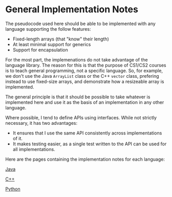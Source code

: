 # General Implementation Notes

The pseudocode used here
should be able to be implemented
with any language supporting
the follow features:

* Fixed-length arrays (that "know" their length)
* At least minimal support for generics
* Support for encapsulation

For the most part,
the implemenations do not take advantage
of the language library.
The reason for this is that the
purpose of CS1/CS2 courses is to
teach general programming,
not a specific language.
So, for example,
we don't use the Java ```ArrayList```
class or the C++ ```vector``` class,
prefering instead to use fixed-size
arrays, and demonstrate
how a resizeable array is implemented.

The general principle is that it should be possible
to take whatever is implemented here
and use it as the basis of an implementation
in any other language.

Where possible,
I tend to define APIs using interfaces.
While not strictly necessary,
it has two advantages:
* It ensures that I use the same API consistently
across implementations of it.
* It makes testing easier,
as a single test written to the API
can be used for all implementations.

Here are the pages
containing the implementation notes
for each language:

[Java](java-notes.md)

[C++](cpp-notes.md)

[Python](python-notes.md)
